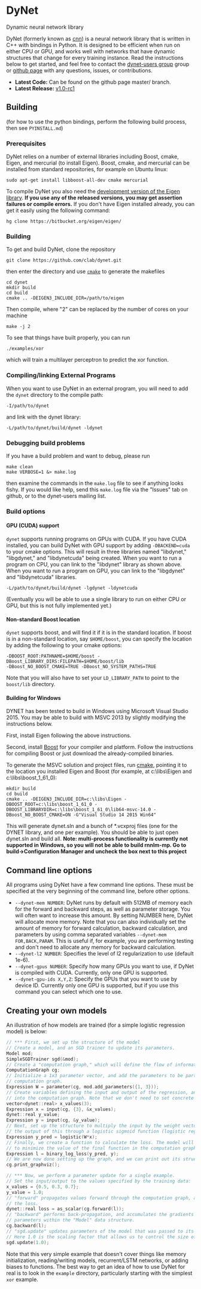 # DyNet
Dynamic neural network library

DyNet (formerly known as [cnn](http://github.com/clab/cnn-v1)) is a neural network library that is written in C++ with bindings in Python. It is designed to be efficient when run on either CPU or GPU, and works well with networks that have dynamic structures that change for every training instance. Read the instructions below to get started, and feel free to contact the [dynet-users group](https://groups.google.com/forum/#!forum/dynet-users) group or [github page](http://github.com/clab/dynet) with any questions, issues, or contributions.

* **Latest Code:** Can be found on the github page master/ branch.
* **Latest Release:** [v1.0-rc1](https://github.com/clab/dynet/releases/tag/v1.0-rc1)

## Building

(for how to use the python bindings, perform the following build process, then see `PYINSTALL.md`)

### Prerequisites

DyNet relies on a number of external libraries including Boost, cmake, Eigen, and mercurial (to install Eigen).
Boost, cmake, and mercurial can be installed from standard repositories, for example on Ubuntu linux:

    sudo apt-get install libboost-all-dev cmake mercurial

To compile DyNet you also need the [development version of the Eigen library](https://bitbucket.org/eigen/eigen). **If you use any of the released versions, you may get assertion failures or compile errors.** If you don't have Eigen installed already, you can get it easily using the following command:

    hg clone https://bitbucket.org/eigen/eigen/

### Building

To get and build DyNet, clone the repository

    git clone https://github.com/clab/dynet.git

then enter the directory and use [`cmake`](http://www.cmake.org/) to generate the makefiles

    cd dynet
    mkdir build
    cd build
    cmake .. -DEIGEN3_INCLUDE_DIR=/path/to/eigen

Then compile, where "2" can be replaced by the number of cores on your machine

    make -j 2

To see that things have built properly, you can run

    ./examples/xor

which will train a multilayer perceptron to predict the xor function.

### Compiling/linking External Programs

When you want to use DyNet in an external program, you will need to add the `dynet`
directory to the compile path:

    -I/path/to/dynet

and link with the dynet library:

    -L/path/to/dynet/build/dynet -ldynet

### Debugging build problems

If you have a build problem and want to debug, please run 

    make clean
    make VERBOSE=1 &> make.log

then examine the commands in the `make.log` file to see if anything looks fishy. If
you would like help, send this `make.log` file via the "Issues" tab on github, or to
the dynet-users mailing list.

### Build options

#### GPU (CUDA) support

`dynet` supports running programs on GPUs with CUDA. If you have CUDA installed, you
can build DyNet with GPU support by adding `-DBACKEND=cuda` to your cmake options.
This will result in three libraries named "libdynet," "libgdynet," and "libdynetcuda" being 
created. When you want to run a program on CPU, you can link to the "libdynet" library as
shown above. When you want to run a program on GPU, you can link to the "libgdynet" and 
"libdynetcuda" libraries.

    -L/path/to/dynet/build/dynet -lgdynet -ldynetcuda

(Eventually you will be able to use a single library to run on either CPU or GPU, but this is
not fully implemented yet.)

#### Non-standard Boost location

`dynet` supports boost, and will find it if it is in the standard location. If boost is
in a non-standard location, say `$HOME/boost`, you can specify the location by adding
the following to your cmake options:

    -DBOOST_ROOT:PATHNAME=$HOME/boost -DBoost_LIBRARY_DIRS:FILEPATH=$HOME/boost/lib
    -DBoost_NO_BOOST_CMAKE=TRUE -DBoost_NO_SYSTEM_PATHS=TRUE

Note that you will also have to set your `LD_LIBRARY_PATH` to point to the `boost/lib`
directory.

#### Building for Windows

DYNET has been tested to build in Windows using Microsoft Visual Studio 2015. You may be able to build with MSVC 2013 by slightly modifying the instructions below.

First, install Eigen following the above instructions.

Second, install [Boost](http://www.boost.org/) for your compiler and platform. Follow the instructions for compiling Boost or just download the already-compiled binaries.

To generate the MSVC solution and project files, run [cmake](http://www.cmake.org), pointing it to the location you installed Eigen and Boost (for example, at c:\libs\Eigen and c:\libs\boost_1_61_0):

    mkdir build
    cd build
    cmake .. -DEIGEN3_INCLUDE_DIR=c:\libs\Eigen -DBOOST_ROOT=c:\libs\boost_1_61_0 -DBOOST_LIBRARYDIR=c:\libs\boost_1_61_0\lib64-msvc-14.0 -DBoost_NO_BOOST_CMAKE=ON -G"Visual Studio 14 2015 Win64"

This will generate dynet.sln and a bunch of \*.vcxproj files (one for the DYNET library, and one per example). You should be able to just open dynet.sln and build all. **Note: multi-process functionality is currently not supported in Windows, so you will not be able to build rnnlm-mp. Go to build->Configuration Manager and uncheck the box next to this project**

## Command line options

All programs using DyNet have a few command line options. These must be specified at the
very beginning of the command line, before other options.

* `--dynet-mem NUMBER`: DyNet runs by default with 512MB of memory each for the forward and
  backward steps, as well as parameter storage. You will often want to increase this amount.
  By setting NUMBER here, DyNet will allocate more memory. Note that you can also individually
  set the amount of memory for forward calculation, backward calculation, and parameters
  by using comma separated variables `--dynet-mem FOR,BACK,PARAM`. This is useful if, for
  example, you are performing testing and don't need to allocate any memory for backward
  calculation.
* `--dynet-l2 NUMBER`: Specifies the level of l2 regularization to use (default 1e-6).
* `--dynet-gpus NUMBER`: Specify how many GPUs you want to use, if DyNet is compiled with CUDA.
  Currently, only one GPU is supported.
* `--dynet-gpu-ids X,Y,Z`: Specify the GPUs that you want to use by device ID. Currently only
  one GPU is supported, but if you use this command you can select which one to use.

## Creating your own models

An illustration of how models are trained (for a simple logistic regression model) is below:

```c++
// *** First, we set up the structure of the model
// Create a model, and an SGD trainer to update its parameters.
Model mod;
SimpleSGDTrainer sgd(&mod);
// Create a "computation graph," which will define the flow of information.
ComputationGraph cg;
// Initialize a 1x3 parameter vector, and add the parameters to be part of the
// computation graph.
Expression W = parameter(cg, mod.add_parameters({1, 3}));
// Create variables defining the input and output of the regression, and load them
// into the computation graph. Note that we don't need to set concrete values yet.
vector<dynet::real> x_values(3);
Expression x = input(cg, {3}, &x_values);
dynet::real y_value;
Expression y = input(cg, &y_value);
// Next, set up the structure to multiply the input by the weight vector,  then run
// the output of this through a logistic sigmoid function (logistic regression).
Expression y_pred = logistic(W*x);
// Finally, we create a function to calculate the loss. The model will be optimized
// to minimize the value of the final function in the computation graph.
Expression l = binary_log_loss(y_pred, y);
// We are now done setting up the graph, and we can print out its structure:
cg.print_graphviz();

// *** Now, we perform a parameter update for a single example.
// Set the input/output to the values specified by the training data:
x_values = {0.5, 0.3, 0.7};
y_value = 1.0;
// "forward" propagates values forward through the computation graph, and returns
// the loss.
dynet::real loss = as_scalar(cg.forward(l));
// "backward" performs back-propagation, and accumulates the gradients of the
// parameters within the "Model" data structure.
cg.backward(l);
// "sgd.update" updates parameters of the model that was passed to its constructor.
// Here 1.0 is the scaling factor that allows us to control the size of the update.
sgd.update(1.0);
```

Note that this very simple example that doesn't cover things like memory initialization, reading/writing models, recurrent/LSTM networks, or adding biases to functions. The best way to get an idea of how to use DyNet for real is to look in the `example` directory, particularly starting with the simplest `xor` example.
